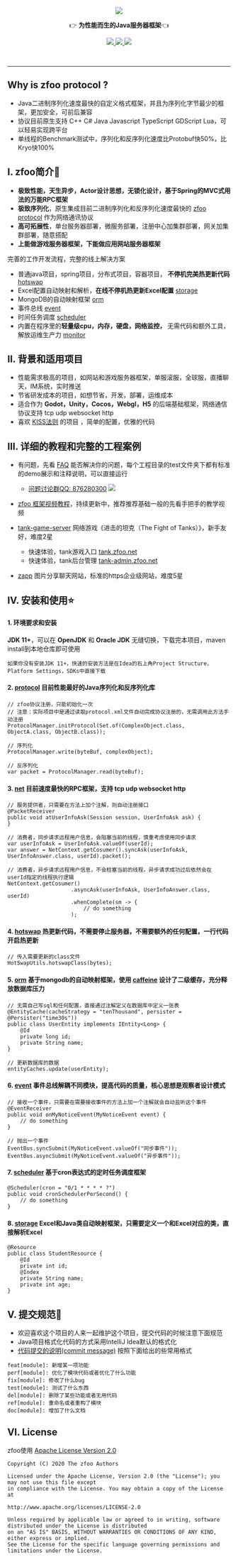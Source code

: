 <p align="center">
	<a href="https://github.com/zfoo-project/zfoo"><img src="/doc/image/logo.jpg"></a>
</p>
<p align="center">
	👉 <strong>为性能而生的Java服务器框架</strong>👈
</p>

<p align="center">
	<a target="_blank" href="https://spring.io">
		<img src="https://img.shields.io/badge/spring-5.3.4-yellowgreen" />
	</a>
    <a target="_blank" href="https://openjdk.java.net/projects/jdk/">
		<img src="https://img.shields.io/badge/JDK-11+-green.svg" />
	</a>
	<a target="_blank" href="http://www.apache.org/licenses/LICENSE-2.0">
		<img src="https://img.shields.io/badge/license-Apache--2.0-blue" />
	</a>
</p>

<br/>

-----------
Why is zfoo protocol ?
-----------

- Java二进制序列化速度最快的自定义格式框架，并且为序列化字节最少的框架，更加安全，可前后兼容
- 协议目前原生支持 C++ C# Java Javascript TypeScript GDScript Lua，可以轻易实现跨平台
- 单线程的Benchmark测试中，序列化和反序列化速度比Protobuf快50%，比Kryo快100%

Ⅰ. zfoo简介🚩
-----------

- **极致性能，天生异步，Actor设计思想，无锁化设计，基于Spring的MVC式用法的万能RPC框架**
- **极致序列化**，原生集成目前二进制序列化和反序列化速度最快的 [zfoo protocol](protocol/README.md) 作为网络通讯协议
- **高可拓展性**，单台服务器部署，微服务部署，注册中心加集群部署，网关加集群部署，随意搭配
- **上能做游戏服务器框架，下能做应用网站服务器框架**

完善的工作开发流程，完整的线上解决方案

- 普通java项目，spring项目，分布式项目，容器项目， **不停机完美热更新代码** [hotswap](hotswap/src/test/java/com/zfoo/hotswap/ApplicationTest.java)
- Excel配置自动映射和解析，**在线不停机热更新Excel配置** [storage](storage/src/test/java/com/zfoo/storage/ApplicationTest.java)
- MongoDB的自动映射框架 [orm](orm/README.md)
- 事件总线 [event](event/src/test/java/com/zfoo/event/ApplicationTest.java)
- 时间任务调度 [scheduler](scheduler/README.md)
- 内置在程序里的**轻量级cpu，内存，硬盘，网络监控，** 无需代码和额外工具，解放运维生产力 [monitor](monitor/src/test/java/com/zfoo/monitor/ApplicationTest.java)

Ⅱ. 背景和适用项目
---------------

- 性能需求极高的项目，如网站和游戏服务器框架，单服滚服，全球服，直播聊天，IM系统，实时推送
- 节省研发成本的项目，如想节省，开发，部署，运维成本
- 适合作为 **Godot，Unity，Cocos，Webgl，H5** 的后端基础框架，网络通信协议支持 tcp udp websocket http
- 喜欢 [KISS法则](https://baike.baidu.com/item/KISS原则/3242383) 的项目 ，简单的配置，优雅的代码

Ⅲ. 详细的教程和完整的工程案例
--------------------

- 有问题，先看 [FAQ](./doc/FAQ.md) 能否解决你的问题，每个工程目录的test文件夹下都有标准的demo展示和注释说明，可以直接运行
  - [问题讨论群QQ: 876280300](https://qm.qq.com/cgi-bin/qm/qr?k=uSo2FnXz50i5UZ1LYZS1sPsVWW9A34v-&jump_from=webapi) <a target="_blank" href="https://qm.qq.com/cgi-bin/qm/qr?k=uSo2FnXz50i5UZ1LYZS1sPsVWW9A34v-&jump_from=webapi"><img src="https://img.shields.io/badge/qq%E8%AE%A8%E8%AE%BA%E7%BE%A4-876280300-green"/></a>

- [zfoo 框架视频教程](./doc/视频教程.md)，持续更新中，推荐推荐基础一般的先看手把手的教学视频

- [tank-game-server](https://github.com/zfoo-project/tank-game-server) 网络游戏《进击的坦克（The Fight of Tanks）》，新手友好，难度2星
  - 快速体验，tank游戏入口 [tank.zfoo.net](http://tank.zfoo.net)
  - 快速体验，tank后台管理 [tank-admin.zfoo.net](http://tank-admin.zfoo.net)

- [zapp](https://github.com/zfoo-project/zapp) 图片分享聊天网站，标准的https企业级网站，难度5星

Ⅳ. 安装和使用⭐
------------

#### 1. 环境要求和安装

**JDK 11+**，可以在 **OpenJDK** 和 **Oracle JDK** 无缝切换，下载完本项目，maven install到本地仓库即可使用

```
如果你没有安装JDK 11+，快速的安装方法是在Idea的右上角Project Structure，Platform Settings，SDKs中直接下载
```

#### 2. [protocol](protocol/README.md) 目前性能最好的Java序列化和反序列化库

```
// zfoo协议注册，只能初始化一次
// 注意：实际项目中是通过读取protocol.xml文件自动完成协议注册的，无需调用此方法手动注册
ProtocolManager.initProtocol(Set.of(ComplexObject.class, ObjectA.class, ObjectB.class));

// 序列化
ProtocolManager.write(byteBuf, complexObject);

// 反序列化
var packet = ProtocolManager.read(byteBuf);
```

#### 3. [net](net/README.md) 目前速度最快的RPC框架，支持 tcp udp websocket http

```
// 服务提供者，只需要在方法上加个注解，则自动注册接口
@PacketReceiver
public void atUserInfoAsk(Session session, UserInfoAsk ask) {
}

// 消费者，同步请求远程用户信息，会阻塞当前的线程，慎重考虑使用同步请求
var userInfoAsk = UserInfoAsk.valueOf(userId);
var answer = NetContext.getCosumer().syncAsk(userInfoAsk, UserInfoAnswer.class, userId).packet();

// 消费者，异步请求远程用户信息，不会柱塞当前的线程，异步请求成功过后依然会在userId指定的线程执行逻辑
NetContext.getCosumer()
                    .asyncAsk(userInfoAsk, UserInfoAnswer.class, userId)
                    .whenComplete(sm -> {
                        // do something
                    );
```

#### 4. [hotswap](hotswap/src/test/java/com/zfoo/hotswap/ApplicationTest.java) 热更新代码，不需要停止服务器，不需要额外的任何配置，一行代码开启热更新

```
// 传入需要更新的class文件
HotSwapUtils.hotswapClass(bytes);
```

#### 5. [orm](orm/README.md) 基于mongodb的自动映射框架，使用 [caffeine](https://github.com/ben-manes/caffeine) 设计了二级缓存，充分释放数据库压力

```
// 无需自己写sql和任何配置，直接通过注解定义在数据库中定义一张表
@EntityCache(cacheStrategy = "tenThousand", persister = @Persister("time30s"))
public class UserEntity implements IEntity<Long> {
    @Id
    private long id;
    private String name;
}

// 更新数据库的数据
entityCaches.update(userEntity);
```

#### 6. [event](event/src/test/java/com/zfoo/event/ApplicationTest.java) 事件总线解耦不同模块，提高代码的质量，核心思想是观察者设计模式

```
// 接收一个事件，只需要在需要接收事件的方法上加一个注解就会自动监听这个事件
@EventReceiver
public void onMyNoticeEvent(MyNoticeEvent event) {
    // do something
}

// 抛出一个事件
EventBus.syncSubmit(MyNoticeEvent.valueOf("同步事件"));
EventBus.asyncSubmit(MyNoticeEvent.valueOf("异步事件"));
```

#### 7. [scheduler](scheduler/README.md) 基于cron表达式的定时任务调度框架

````
@Scheduler(cron = "0/1 * * * * ?")
public void cronSchedulerPerSecond() {
    // do something
}
````

#### 8. [storage](storage/src/test/java/com/zfoo/storage/ApplicationTest.java) Excel和Java类自动映射框架，只需要定义一个和Excel对应的类，直接解析Excel

```
@Resource
public class StudentResource {
    @Id
    private int id;
    @Index
    private String name;
    private int age;
}
```

Ⅴ. 提交规范👏
----------

- 欢迎喜欢这个项目的人来一起维护这个项目，提交代码的时候注意下面规范
- Java项目格式化代码的方式采用IntelliJ Idea默认的格式化
- [代码提交的说明(commit message)](https://github.com/pvdlg/conventional-changelog-metahub#commit-types) 按照下面给出的些常用格式

```
feat[module]: 新增某一项功能
perf[module]: 优化了模块代码或者优化了什么功能
fix[module]: 修改了什么bug
test[module]: 测试了什么东西
del[module]: 删除了某些功能或者无用代码
ref[module]: 重命名或者重构了模块
doc[module]: 增加了什么文档
```

Ⅵ. License
-----------

zfoo使用 [Apache License Version 2.0](http://www.apache.org/licenses/LICENSE-2.0)

```
Copyright (C) 2020 The zfoo Authors

Licensed under the Apache License, Version 2.0 (the "License"); you may not use this file except
in compliance with the License. You may obtain a copy of the License at

http://www.apache.org/licenses/LICENSE-2.0

Unless required by applicable law or agreed to in writing, software distributed under the License is distributed
on an "AS IS" BASIS, WITHOUT WARRANTIES OR CONDITIONS OF ANY KIND, either express or implied.
See the License for the specific language governing permissions and limitations under the License.
```
